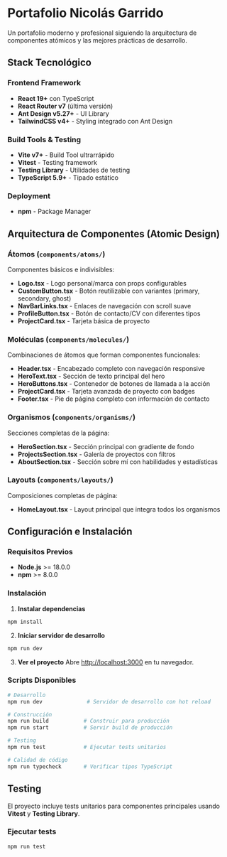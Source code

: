 # Portafolio Nicolás Garrido

Un portafolio moderno y profesional siguiendo la arquitectura de componentes atómicos y las mejores prácticas de desarrollo.

## Stack Tecnológico

### Frontend Framework
- **React 19+** con TypeScript
- **React Router v7** (última versión)
- **Ant Design v5.27+** - UI Library
- **TailwindCSS v4+** - Styling integrado con Ant Design

### Build Tools & Testing
- **Vite v7+** - Build Tool ultrarrápido
- **Vitest** - Testing framework
- **Testing Library** - Utilidades de testing
- **TypeScript 5.9+** - Tipado estático

### Deployment
- **npm** - Package Manager

## Arquitectura de Componentes (Atomic Design)

### Átomos (`components/atoms/`)
Componentes básicos e indivisibles:

- **Logo.tsx** - Logo personal/marca con props configurables
- **CustomButton.tsx** - Botón reutilizable con variantes (primary, secondary, ghost)
- **NavBarLinks.tsx** - Enlaces de navegación con scroll suave
- **ProfileButton.tsx** - Botón de contacto/CV con diferentes tipos
- **ProjectCard.tsx** - Tarjeta básica de proyecto

### Moléculas (`components/molecules/`)
Combinaciones de átomos que forman componentes funcionales:

- **Header.tsx** - Encabezado completo con navegación responsive
- **HeroText.tsx** - Sección de texto principal del hero
- **HeroButtons.tsx** - Contenedor de botones de llamada a la acción
- **ProjectCard.tsx** - Tarjeta avanzada de proyecto con badges
- **Footer.tsx** - Pie de página completo con información de contacto

### Organismos (`components/organisms/`)
Secciones completas de la página:

- **HeroSection.tsx** - Sección principal con gradiente de fondo
- **ProjectsSection.tsx** - Galería de proyectos con filtros
- **AboutSection.tsx** - Sección sobre mí con habilidades y estadísticas

### Layouts (`components/layouts/`)
Composiciones completas de página:

- **HomeLayout.tsx** - Layout principal que integra todos los organismos

## Configuración e Instalación

### Requisitos Previos
- **Node.js** >= 18.0.0
- **npm** >= 8.0.0

### Instalación

1. **Instalar dependencias**
```bash
npm install
```

2. **Iniciar servidor de desarrollo**
```bash
npm run dev
```

3. **Ver el proyecto**
Abre [http://localhost:3000](http://localhost:3000) en tu navegador.

### Scripts Disponibles

```bash
# Desarrollo
npm run dev              # Servidor de desarrollo con hot reload

# Construcción
npm run build           # Construir para producción
npm run start           # Servir build de producción

# Testing
npm run test            # Ejecutar tests unitarios

# Calidad de código
npm run typecheck       # Verificar tipos TypeScript
```

## Testing

El proyecto incluye tests unitarios para componentes principales usando **Vitest** y **Testing Library**.

### Ejecutar tests
```bash
npm run test
```
